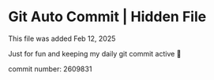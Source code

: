 # Git Auto Commit | Hidden File

This file was added Feb 12, 2025

Just for fun and keeping my daily git commit active 🤪

commit number: 2609831

